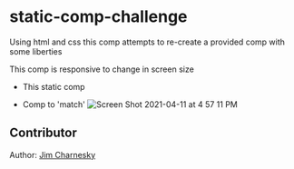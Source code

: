 # static-comp-challenge


Using html and css this comp attempts to re-create a provided comp with some liberties

This comp is responsive to change in screen size


- This static comp


- Comp to 'match'
![Screen Shot 2021-04-11 at 4 57 11 PM](https://user-images.githubusercontent.com/60282216/114324444-34ddb500-9ae7-11eb-90a0-9f66e0ad7d13.png)


## Contributor

Author: [Jim Charnesky](https://github.com/BigBike96/)
